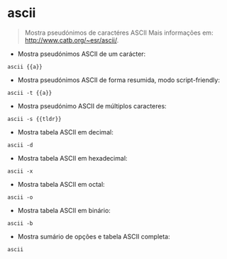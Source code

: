 # ascii

> Mostra pseudónimos de caractéres ASCII
> Mais informações em: <http://www.catb.org/~esr/ascii/>.

- Mostra pseudónimos ASCII de um carácter:

`ascii {{a}}`

- Mostra pseudónimos ASCII de forma resumida, modo script-friendly:

`ascii -t {{a}}`

- Mostra pseudónimo ASCII de múltiplos caracteres:

`ascii -s {{tldr}}`

- Mostra tabela ASCII em decimal:

`ascii -d`

- Mostra tabela ASCII em hexadecimal:

`ascii -x`

- Mostra tabela ASCII em octal:

`ascii -o`

- Mostra tabela ASCII em binário:

`ascii -b`

- Mostra sumário de opções e tabela ASCII completa:

`ascii`